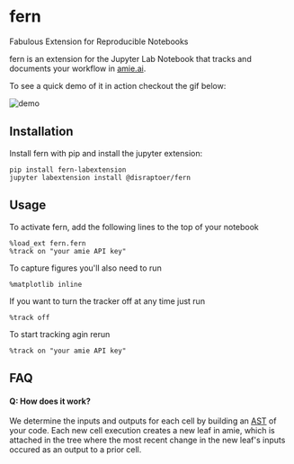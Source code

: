 # fern

Fabulous Extension for Reproducible Notebooks

fern is an extension for the Jupyter Lab Notebook that tracks and
documents your workflow in [amie.ai](https://amie.ai/).

To see a quick demo of it in action checkout the gif below: 

![demo](https://s3-eu-west-1.amazonaws.com/amiemediacdn/fern/Fern-minimal-demo.gif)

## Installation
Install fern with pip and install the jupyter extension:

```
pip install fern-labextension
jupyter labextension install @disraptoer/fern
```

## Usage
To activate fern, add the following lines to the top of your notebook
```
%load_ext fern.fern
%track on "your amie API key"
```

To capture figures you'll also need to run
```
%matplotlib inline
```

If you want to turn the tracker off at any time just run
```
%track off
```

To start tracking agin rerun
```
%track on "your amie API key" 
```
## FAQ

#### Q: How does it work?
We determine the inputs and outputs for each cell by building an
[AST](https://en.wikipedia.org/wiki/Abstract_syntax_tree) of your code. Each new
cell execution creates a new leaf in amie, which is attached in the tree where the
most recent change in the new leaf's inputs occured as an output to a prior
cell.
